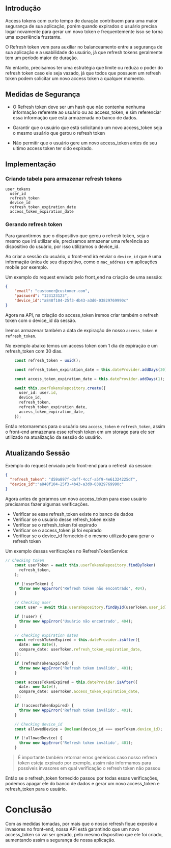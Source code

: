 ## Introdução

Access tokens com curto tempo de duração contribuem para uma maior segurança de sua aplicação, porém quando expirados o usuário precisa logar novamente para gerar um novo token e frequentemente isso se torna uma experiência frustante.

O Refresh token vem para auxiliar no balanceamento entre a segurança de sua aplicação e a usabilidade do usuário, já que refresh tokens geralmente tem um período maior de duração.

No entanto, precisamos ter uma estratégia que limite ou reduza o poder do refresh token caso ele seja vazado, já que todos que possuem um refresh token podem solicitar um novo access token a qualquer momento.

## Medidas de Segurança

* O Refresh token deve ser um hash que não contenha nenhuma informação referente ao usuário ou ao access_token, e sim referenciar essa informação que está armazenada no banco de dados.

* Garantir que o usuário que está solicitando um novo access_token seja o mesmo usuário que gerou o refresh token

* Não permitir que o usuário gere um novo access_token antes de seu ultimo access token ter sido expirado.


## Implementação

### Criando tabela para armazenar refresh tokens

```
user_tokens
  user_id  
  refresh_token
  device_id
  refresh_token_expiration_date
  access_token_expiration_date
```

### Gerando refresh token

Para garantirmos que o dispositivo que gerou o refresh token, seja o mesmo que irá utilizar ele, precisamos armazenar uma referência ao dispositivo do usuário, por isso utilizamos o device_id.

Ao criar a sessão do usuário, o front-end irá enviar o `device_id` que é uma informação única de seu dispositivo, como o `mac_address` em aplicações mobile por exemplo.

Um exemplo do request enviado pelo front_end na criação de uma sessão:
```json
{
	"email": "customer@customer.com",
	"password": "123123123",
	"device_id":"a848f104-25f3-4b43-a3d0-03829769990c"
}
```

Agora na API, na criação do access_token iremos criar também o refresh token com o device_id da sessão.

Iremos armazenar também a data de expiração de nosso `access_token` e `refresh_token`. 

No exemplo abaixo temos um access token com 1 dia de expiração e um refresh_token com 30 dias.

```ts
    const refresh_token = uuid();

    const refresh_token_expiration_date = this.dateProvider.addDays(30);

    const access_token_expiration_date = this.dateProvider.addDays(1);

    await this.userTokensRepository.create({
      user_id: user.id,
      device_id,
      refresh_token,
      refresh_token_expiration_date,
      access_token_expiration_date,
    });
```

Então retornaremos para o usuário seu `access_token` e `refresh_token`, assim o front-end armazenara esse refresh token em um storage para ele ser utilizado na atualização da sessão do usuário.

## Atualizando Sessão

Exemplo do request enviado pelo front-end para o refresh da session:
```json
{
  "refresh_token": "d59a897f-daff-4ccf-a5f9-4e61324225df",
  "device_id":"a848f104-25f3-4b43-a3d0-03829769990c"
}
```

Agora antes de gerarmos um novo access_token para esse usuário precisamos fazer algumas verificações.

* Verificar se esse refresh_token existe no banco de dados
* Verificar se o usuário desse refresh_token existe
* Verificar se o refresh_token foi expirado
* Verificar se o access_token já foi expirado
* Verificar se o device_id fornecido é o mesmo utilizado para gerar o refresh token

Um exemplo dessas verificações no RefreshTokenService:
```ts
// Checking token
    const userToken = await this.userTokensRepository.findByToken(
      refresh_token,
    );

    if (!userToken) {
      throw new AppError('Refresh token não encontrado', 404);
    }

    // Checking user
    const user = await this.usersRepository.findById(userToken.user_id);

    if (!user) {
      throw new AppError('Usuário não encontrado', 404);
    }

    // checking expiration dates
    const refreshTokenExpired = this.dateProvider.isAfter({
      date: new Date(),
      compare_date: userToken.refresh_token_expiration_date,
    });

    if (refreshTokenExpired) {
      throw new AppError('Refresh token inválido', 401);
    }

    const accessTokenExpired = this.dateProvider.isAfter({
      date: new Date(),
      compare_date: userToken.access_token_expiration_date,
    });

    if (!accessTokenExpired) {
      throw new AppError('Refresh token inválido', 401);
    }

    // Checking device_id
    const allowedDevice = Boolean(device_id === userToken.device_id);

    if (!allowedDevice) {
      throw new AppError('Refresh token inválido', 401);
    }
```
> É importante também retornar erros genéricos caso nosso refresh token esteja expirado por exemplo, assim não informamos para possíveis invasores em qual verificação o refresh token não passou



Então se o refresh_token fornecido passou por todas essas verificações, podemos apagar ele do banco de dados e gerar um novo access_token e refresh_token para o usuário.


# Conclusão 

Com as medidas tomadas, por mais que o nosso refresh fique exposto a invasores no front-end, nossa API está garantindo que um novo access_token só vai ser gerado, pelo mesmo dispositivo que ele foi criado, aumentando assim a segurança de nossa aplicação.
